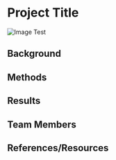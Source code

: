 # Project Title

![Image Test](/images/hst936_slack_thumbnail.png)

## Background

## Methods

## Results

## Team Members

## References/Resources
